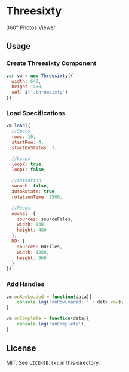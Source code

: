 # Threesixty

360° Photos Viewer

## Usage

### Create Threesixty Component

```javascript
var vm = new Threesixty({
  width: 640,
  height: 480,
  $el: $('.threesixty')
});
```

### Load Specifications

```javascript
vm.load({
  //Specs
  rows: 10,
  startRow: 4,
  startOnStatus: 1,

  //Loops
  loopX: true,
  loopY: false,

  //Animation
  swoosh: false,
  autoRotate: true,
  rotationTime: 3500,

  //Feeds
  normal: {
    sources: sourceFiles,
    width: 640,
    height: 480
  },
  HD: {
    sources: HDFiles,
    width: 1280,
    height: 960
  }
});
```

### Add Handles

```javascript
vm.onRowLoaded = function(data){
	console.log('onRowLoaded: ' + data.row);
}

vm.onComplete = function(data){
	console.log('onComplete');
}
```

## License

MIT. See `LICENSE.txt` in this directory.